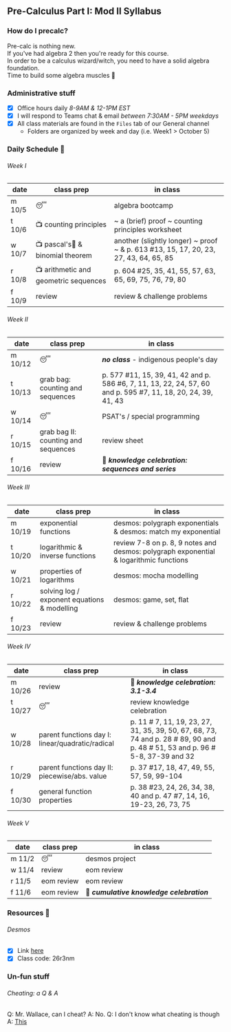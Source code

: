 ## Pre-Calculus Part I: Mod II Syllabus

### How do I precalc?
Pre-calc is nothing new. \
If you've had algebra 2 then you're ready for this course. \
In order to be a calculus wizard/witch, you need to have a solid algebra foundation.\
Time to build some algebra muscles&nbsp;:muscle:

### Administrative stuff
- [x] Office hours daily _8-9AM & 12-1PM EST_
- [x] I will respond to Teams chat & email _between 7:30AM - 5PM weekdays_
- [x] All class materials are found in the `Files` tab of our General channel
  - Folders are organized by week and day (i.e. Week1 > October 5)


### Daily Schedule&nbsp;:calendar:

###### Week I
date | class prep | in class
---- | --------------------- | ---------
m 10/5 | :sleeping:|algebra bootcamp
t 10/6 | :tv:&nbsp;counting principles | ~ a (brief) proof ~ counting principles worksheet
w 10/7 | :tv:&nbsp;pascal's:small_red_triangle:&nbsp;& binomial theorem| another (slightly longer) ~ proof ~ & p. 613 #13, 15, 17, 20, 23, 27, 43, 64, 65, 85
r 10/8 | :tv:&nbsp;arithmetic and geometric sequences|p. 604 #25, 35, 41, 55, 57, 63, 65, 69, 75, 76, 79, 80
f 10/9 | review | review & challenge problems

###### Week II
date | class prep | in class
---- | --------------------- | ---------
m 10/12 | :sleeping: | ***no class*** - indigenous people's day
t 10/13 | grab bag: counting and sequences | p. 577 #11, 15, 39, 41, 42 and p. 586 #6, 7, 11, 13, 22, 24, 57, 60  and p. 595 #7, 11, 18, 20, 24, 39, 41, 43
w 10/14 | :sleeping: | PSAT's / special programming
r 10/15 | grab bag II: counting and sequences | review sheet 
f 10/16 |review|:tada:&nbsp;***knowledge celebration: sequences and series***

###### Week III
date | class prep | in class
---- | --------------------- | ---------
m 10/19 | exponential functions | desmos: polygraph exponentials & desmos: match my exponential
t 10/20 | logarithmic & inverse functions | review 7-8 on p. 8, 9 notes and desmos: polygraph exponential & logarithmic functions
w 10/21 | properties of logarithms  |desmos: mocha modelling 
r 10/22 | solving log / exponent equations & modelling | desmos: game, set, flat
f 10/23 | review | review & challenge problems

###### Week IV
date | class prep | in class
---- | --------------------- | ---------
m 10/26 | review |:tada:&nbsp;***knowledge celebration: 3.1-3.4***
t 10/27 | :sleeping: | review knowledge celebration
w 10/28 | parent functions day I: linear/quadratic/radical | p. 11 # 7, 11, 19, 23, 27, 31, 35, 39, 50, 67, 68, 73, 74 and p. 28 # 89, 90 and p. 48 # 51, 53 and p. 96 # 5-8, 37-39 and 32
r 10/29 | parent functions day II: piecewise/abs. value | p. 37 #17, 18, 47, 49, 55, 57, 59, 99-104
f 10/30 | general function properties | p. 38 #23, 24, 26, 34, 38, 40 and  p. 47 #7, 14, 16, 19-23, 26, 73, 75

###### Week V
date | class prep | in class
---- | --------------------- | ---------
m 11/2 |:sleeping:|desmos project
w 11/4 |review |eom review
r 11/5 | eom review |eom review
f 11/6 | eom review | :tada:&nbsp;***cumulative knowledge celebration***

### Resources&nbsp;:hammer:

###### Desmos
 - [x] Link [here](student.desmos.com)
 - [x] Class code: 26r3nm

### Un-fun stuff

###### Cheating: a Q & A
Q: Mr. Wallace, can I cheat?
A: No.
Q: I don't know what cheating is though
A: [This](https://static01.nyt.com/images/2018/04/20/sports/20armstrong-promo/merlin_11277122_a72a3be1-0163-44fa-8895-e549bea3b953-superJumbo.jpg?quality=90&auto=webp)
